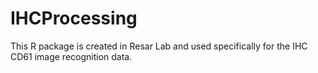 # IHCProcessing
This R package is created in Resar Lab and used specifically for the IHC CD61 image recognition data.
